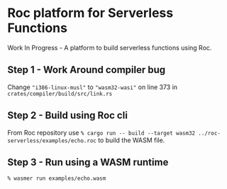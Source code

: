 # Roc platform for Serverless Functions

Work In Progress - A platform to build serverless functions using Roc.

## Step 1 - Work Around compiler bug

Change `"i386-linux-musl"` to `"wasm32-wasi"` on line 373 in `crates/compiler/build/src/link.rs`

## Step 2 - Build using Roc cli

From Roc repository use `% cargo run -- build --target wasm32 ../roc-serverless/examples/echo.roc` to build the WASM file.

## Step 3 - Run using a WASM runtime

`% wasmer run examples/echo.wasm`